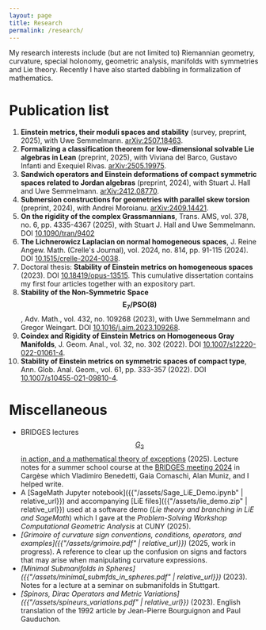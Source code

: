 ```yaml
---
layout: page
title: Research
permalink: /research/
---
```

My research interests include (but are not limited to) Riemannian geometry, curvature, special holonomy, geometric analysis, manifolds with symmetries and Lie theory. Recently I have also started dabbling in formalization of mathematics.

# Publication list

1. **Einstein metrics, their moduli spaces and stability** (survey, preprint, 2025), with Uwe Semmelmann. [arXiv:2507.18463](https://arxiv.org/abs/2507.18463).
1. **Formalizing a classification theorem for low-dimensional solvable Lie algebras in Lean** (preprint, 2025), with Viviana del Barco, Gustavo Infanti and Exequiel Rivas. [arXiv:2505.19975](https://arxiv.org/abs/2505.19975).
1. **Sandwich operators and Einstein deformations of compact symmetric spaces related to Jordan algebras** (preprint, 2024), with Stuart J. Hall and Uwe Semmelmann. [arXiv:2412.08770](https://arxiv.org/abs/2412.08770).
1. **Submersion constructions for geometries with parallel skew torsion** (preprint, 2024), with Andrei Moroianu. [arXiv:2409.14421](https://arxiv.org/abs/2409.14421).
1. **On the rigidity of the complex Grassmannians**, Trans. AMS, vol. 378, no. 6, pp. 4335-4367 (2025), with Stuart J. Hall and Uwe Semmelmann. DOI [10.1090/tran/9402](https://doi.org/10.1090/tran/9402)
1. **The Lichnerowicz Laplacian on normal homogeneous spaces**, J. Reine Angew. Math. (Crelle's Journal), vol. 2024, no. 814, pp. 91-115 (2024). DOI [10.1515/crelle-2024-0038](https://doi.org/10.1515/crelle-2024-0038).
1. Doctoral thesis: **Stability of Einstein metrics on homogeneous spaces** (2023). DOI [10.18419/opus-13515](http://dx.doi.org/10.18419/opus-13515). This cumulative dissertation contains my first four articles together with an expository part.
1. **Stability of the Non-Symmetric Space $$\mathrm{E}_7/\mathrm{PSO}(8)$$**, Adv. Math., vol. 432, no. 109268 (2023), with Uwe Semmelmann and Gregor Weingart. DOI [10.1016/j.aim.2023.109268](https://doi.org/10.1016/j.aim.2023.109268).
1. **Coindex and Rigidity of Einstein Metrics on Homogeneous Gray Manifolds**, J. Geom. Anal., vol. 32, no. 302 (2022). DOI [10.1007/s12220-022-01061-4](https://doi.org/10.1007/s12220-022-01061-4).
1. **Stability of Einstein metrics on symmetric spaces of compact type**, Ann. Glob. Anal. Geom., vol. 61, pp. 333-357 (2022). DOI [10.1007/s10455-021-09810-4](https://doi.org/10.1007/s10455-021-09810-4).

# Miscellaneous

* BRIDGES lectures [$$G_2$$ in action, and a mathematical theory of exceptions](https://arxiv.org/abs/2508.12757) (2025). Lecture notes for a summer school course at the [BRIDGES meeting 2024](https://bridges.geotop.ime.unicamp.br/) in Cargèse which Vladimiro Benedetti, Gaia Comaschi, Alan Muniz, and I helped write. 
* A [SageMath Jupyter notebook]({{"/assets/Sage_LiE_Demo.ipynb" | relative_url}}) and accompanying [LiE files]({{"/assets/lie_demo.zip" | relative_url}}) used at a software demo (_Lie theory and branching in LiE and SageMath_) which I gave at the _Problem-Solving Workshop Computational Geometric Analysis_ at CUNY (2025).
* _[Grimoire of curvature sign conventions, conditions, operators, and examples]({{"/assets/grimoire.pdf" | relative_url}})_ (2025, work in progress). A reference to clear up the confusion on signs and factors that may arise when manipulating curvature expressions.
* _[Minimal Submanifolds in Spheres]({{"/assets/minimal_submfds_in_spheres.pdf" | relative_url}})_ (2023). Notes for a lecture at a seminar on submanifolds in Stuttgart.
* _[Spinors, Dirac Operators and Metric Variations]({{"/assets/spineurs_variations.pdf" | relative_url}})_ (2023). English translation of the 1992 article by Jean-Pierre Bourguignon and Paul Gauduchon.
